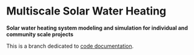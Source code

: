 # Multiscale Solar Water Heating
**Solar water heating system modeling and simulation for individual and community scale projects**

This is a branch dedicated to [code documentation](https://lbnl-eta.github.io/MSWH).
